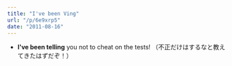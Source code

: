```yaml
---
title: "I've been Ving"
url: "/p/6e9xrp5"
date: "2011-08-16"
---
```


* **I've been telling** you not to cheat on the tests! （不正だけはするなと教えてきたはずだぞ！）

